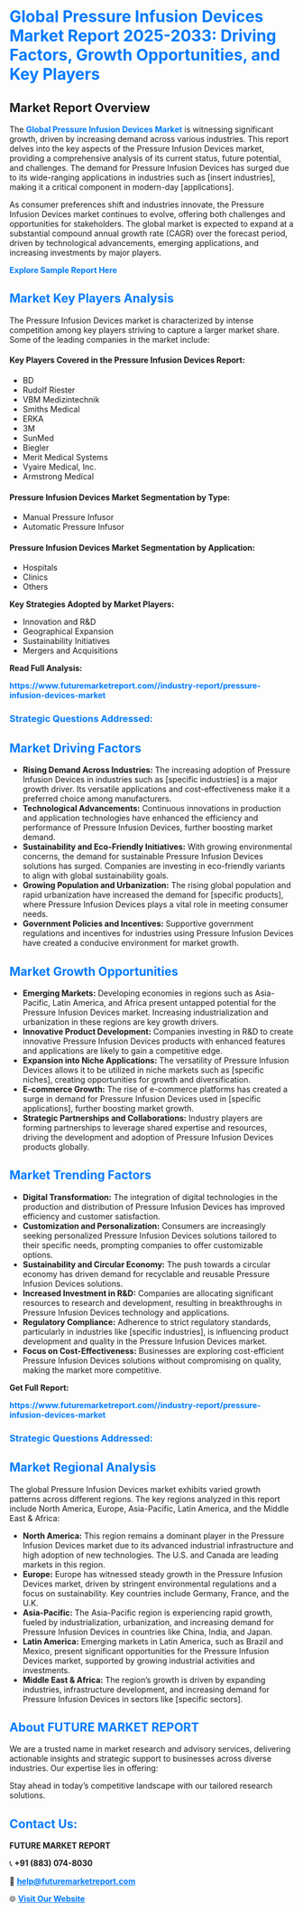 <h1 style="color: #007BFF;">Global Pressure Infusion Devices Market Report 2025-2033: Driving Factors, Growth Opportunities, and Key Players</h1>

<section id="overview">
<h2>Market Report Overview</h2>
<p>The <a href="https://www.futuremarketreport.com//industry-report/pressure-infusion-devices-market" style="color: #007BFF; text-decoration: none;"><strong>Global Pressure Infusion Devices Market</strong></a> is witnessing significant growth, driven by increasing demand across various industries. This report delves into the key aspects of the Pressure Infusion Devices market, providing a comprehensive analysis of its current status, future potential, and challenges. The demand for Pressure Infusion Devices has surged due to its wide-ranging applications in industries such as [insert industries], making it a critical component in modern-day [applications].</p>
<p>As consumer preferences shift and industries innovate, the Pressure Infusion Devices market continues to evolve, offering both challenges and opportunities for stakeholders. The global market is expected to expand at a substantial compound annual growth rate (CAGR) over the forecast period, driven by technological advancements, emerging applications, and increasing investments by major players.</p>
</section>

<section id="overview">
<p><a href="https://www.futuremarketreport.com//request-sample/reportId=79414" style="color: #007BFF; text-decoration: none;"><strong>Explore Sample Report Here</strong></a></p>
</section>

<section id="key-players">
<h2 style="color: #007BFF;">Market Key Players Analysis</h2>
<p>The Pressure Infusion Devices market is characterized by intense competition among key players striving to capture a larger market share. Some of the leading companies in the market include:</p>
<h4>Key Players Covered in the Pressure Infusion Devices Report:</h4>
<ul><li>BD</li><li>Rudolf Riester</li><li>VBM Medizintechnik</li><li>Smiths Medical</li><li>ERKA</li><li>3M</li><li>SunMed</li><li>Biegler</li><li>Merit Medical Systems</li><li>Vyaire Medical, Inc.</li><li>Armstrong Medical</li></ul>
<h4>Pressure Infusion Devices Market Segmentation by Type:</h4>
<ul><li>Manual Pressure Infusor</li><li>Automatic Pressure Infusor</li></ul>

<h4>Pressure Infusion Devices Market Segmentation by Application:</h4>
<ul><li>Hospitals</li><li>Clinics</li><li>Others</li></ul>
<p><strong>Key Strategies Adopted by Market Players:</strong></p>
<ul>
<li>Innovation and R&D</li>
<li>Geographical Expansion</li>
<li>Sustainability Initiatives</li>
<li>Mergers and Acquisitions</li>
</ul>
</section>

<section>
<p><strong>Read Full Analysis: </strong></p><a href="https://www.futuremarketreport.com//industry-report/pressure-infusion-devices-market" style="color: #007BFF; text-decoration: none;"><strong>https://www.futuremarketreport.com//industry-report/pressure-infusion-devices-market</strong></a>
<h3 style="color: #007BFF;">Strategic Questions Addressed:</h3>
</section>

<section id="driving-factors">
<h2 style="color: #007BFF;">Market Driving Factors</h2>
<ul>
<li><strong>Rising Demand Across Industries:</strong> The increasing adoption of Pressure Infusion Devices in industries such as [specific industries] is a major growth driver. Its versatile applications and cost-effectiveness make it a preferred choice among manufacturers.</li>
<li><strong>Technological Advancements:</strong> Continuous innovations in production and application technologies have enhanced the efficiency and performance of Pressure Infusion Devices, further boosting market demand.</li>
<li><strong>Sustainability and Eco-Friendly Initiatives:</strong> With growing environmental concerns, the demand for sustainable Pressure Infusion Devices solutions has surged. Companies are investing in eco-friendly variants to align with global sustainability goals.</li>
<li><strong>Growing Population and Urbanization:</strong> The rising global population and rapid urbanization have increased the demand for [specific products], where Pressure Infusion Devices plays a vital role in meeting consumer needs.</li>
<li><strong>Government Policies and Incentives:</strong> Supportive government regulations and incentives for industries using Pressure Infusion Devices have created a conducive environment for market growth.</li>
</ul>
</section>

<section id="growth-opportunities">
<h2 style="color: #007BFF;">Market Growth Opportunities</h2>
<ul>
<li><strong>Emerging Markets:</strong> Developing economies in regions such as Asia-Pacific, Latin America, and Africa present untapped potential for the Pressure Infusion Devices market. Increasing industrialization and urbanization in these regions are key growth drivers.</li>
<li><strong>Innovative Product Development:</strong> Companies investing in R&D to create innovative Pressure Infusion Devices products with enhanced features and applications are likely to gain a competitive edge.</li>
<li><strong>Expansion into Niche Applications:</strong> The versatility of Pressure Infusion Devices allows it to be utilized in niche markets such as [specific niches], creating opportunities for growth and diversification.</li>
<li><strong>E-commerce Growth:</strong> The rise of e-commerce platforms has created a surge in demand for Pressure Infusion Devices used in [specific applications], further boosting market growth.</li>
<li><strong>Strategic Partnerships and Collaborations:</strong> Industry players are forming partnerships to leverage shared expertise and resources, driving the development and adoption of Pressure Infusion Devices products globally.</li>
</ul>
</section>

<section id="trending-factors">
<h2 style="color: #007BFF;">Market Trending Factors</h2>
<ul>
<li><strong>Digital Transformation:</strong> The integration of digital technologies in the production and distribution of Pressure Infusion Devices has improved efficiency and customer satisfaction.</li>
<li><strong>Customization and Personalization:</strong> Consumers are increasingly seeking personalized Pressure Infusion Devices solutions tailored to their specific needs, prompting companies to offer customizable options.</li>
<li><strong>Sustainability and Circular Economy:</strong> The push towards a circular economy has driven demand for recyclable and reusable Pressure Infusion Devices solutions.</li>
<li><strong>Increased Investment in R&D:</strong> Companies are allocating significant resources to research and development, resulting in breakthroughs in Pressure Infusion Devices technology and applications.</li>
<li><strong>Regulatory Compliance:</strong> Adherence to strict regulatory standards, particularly in industries like [specific industries], is influencing product development and quality in the Pressure Infusion Devices market.</li>
<li><strong>Focus on Cost-Effectiveness:</strong> Businesses are exploring cost-efficient Pressure Infusion Devices solutions without compromising on quality, making the market more competitive.</li>
</ul>
</section>

<section>
<p><strong>Get Full Report: </strong></p><a href="https://www.futuremarketreport.com//industry-report/pressure-infusion-devices-market" style="color: #007BFF; text-decoration: none;"><strong>https://www.futuremarketreport.com//industry-report/pressure-infusion-devices-market</strong></a>
<h3 style="color: #007BFF;">Strategic Questions Addressed:</h3>
</section>


<section id="regional-analysis">
<h2 style="color: #007BFF;">Market Regional Analysis</h2>
<p>The global Pressure Infusion Devices market exhibits varied growth patterns across different regions. The key regions analyzed in this report include North America, Europe, Asia-Pacific, Latin America, and the Middle East & Africa:</p>
<ul>
<li><strong>North America:</strong> This region remains a dominant player in the Pressure Infusion Devices market due to its advanced industrial infrastructure and high adoption of new technologies. The U.S. and Canada are leading markets in this region.</li>
<li><strong>Europe:</strong> Europe has witnessed steady growth in the Pressure Infusion Devices market, driven by stringent environmental regulations and a focus on sustainability. Key countries include Germany, France, and the U.K.</li>
<li><strong>Asia-Pacific:</strong> The Asia-Pacific region is experiencing rapid growth, fueled by industrialization, urbanization, and increasing demand for Pressure Infusion Devices in countries like China, India, and Japan.</li>
<li><strong>Latin America:</strong> Emerging markets in Latin America, such as Brazil and Mexico, present significant opportunities for the Pressure Infusion Devices market, supported by growing industrial activities and investments.</li>
<li><strong>Middle East & Africa:</strong> The region’s growth is driven by expanding industries, infrastructure development, and increasing demand for Pressure Infusion Devices in sectors like [specific sectors].</li>
</ul>
</section>

<footer>
<h2 style="color: #007BFF;">About FUTURE MARKET REPORT</h2>
<p>We are a trusted name in market research and advisory services, delivering actionable insights and strategic support to businesses across diverse industries. Our expertise lies in offering:</p>

<p>Stay ahead in today’s competitive landscape with our tailored research solutions.</p>

<h2 style="color: #007BFF;">Contact Us:</h2>
<p><strong>FUTURE MARKET REPORT</strong></p>
<p>📞 <strong>+91 (883) 074-8030</strong></p>
<p>📧 <strong><a href="mailto:help@futuremarketreport.com" style="color: #007BFF;">help@futuremarketreport.com</a></strong></p>
<p>🌐 <strong><a href="https://www.futuremarketreport.com/" style="color: #007BFF;">Visit Our Website</a></strong></p>
</footer>